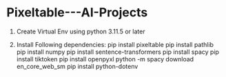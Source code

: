 # Pixeltable---AI-Projects

1. Create Virtual Env using python 3.11.5 or later

2. Install Following dependencies:
   pip install pixeltable
   pip install pathlib
   pip install numpy
   pip install sentence-transformers
   pip install spacy
   pip install tiktoken
   pip install openpyxl
   python -m spacy download en_core_web_sm
   pip install python-dotenv
